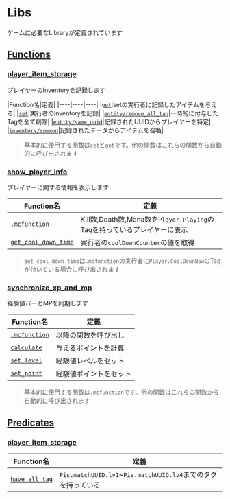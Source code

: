 # Libs
ゲームに必要なLibraryが定義されています

## [Functions](functions/)
### [player_item_storage](functions/player_item_storage/)
プレイヤーのInventoryを記録します

|Function名|定義|
|----|----|----|
|[`get`](functions/player_item_storage/get.mcfunction)|setの実行者に記録したアイテムを与える|
|[`set`](functions/player_item_storage/set.mcfunction)|実行者のInventoryを記録|
|[`entity/remove_all_tag`](functions/player_item_storage/entity/remove_all_tag.mcfunction)|一時的に付与したTagを全て削除|
|[`entity/same_uuid`](functions/player_item_storage/entity/same_uuid.mcfunction)|記録されたUUIDからプレイヤーを特定|
|[`inventory/summon`](functions/player_item_storage/inventory/summon.mcfunction)|記録されたデータからアイテムを召喚|

> 基本的に使用する関数は`set`と`get`です。他の関数はこれらの関数から自動的に呼び出されます

### [show_player_info](functions/show_player_info/)
プレイヤーに関する情報を表示します

|Function名|定義|
|----|----|
|[`.mcfunction`](functions/show_player_info/.mcfunction)|Kill数,Death数,Mana数を`Player.Playing`のTagを持っているプレイヤーに表示|
|[`get_cool_down_time`](functions/show_player_info/get_cool_down_time.mcfunction)|実行者の`coolDownCounter`の値を取得|

> `get_cool_down_time`は`.mcfunction`の実行者に`Player.CoolDownNow`のTagが付いている場合に呼び出されます

### [synchronize_xp_and_mp](functions/synchronize_xp_and_mp/)
経験値バーとMPを同期します

|Function名|定義|
|----|----|
|[`.mcfunction`](functions/synchronize_xp_and_mp/.mcfunction)|以降の関数を呼び出し|
|[`calculate`](functions/synchronize_xp_and_mp/calculate.mcfunction)|与えるポイントを計算|
|[`set_level`](functions/synchronize_xp_and_mp/set_level.mcfunction)|経験値レベルをセット|
|[`set_point`](functions/synchronize_xp_and_mp/set_point.mcfunction)|経験値ポイントをセット|

> 基本的に使用する関数は`.mcfunction`です。他の関数はこれらの関数から自動的に呼び出されます

## [Predicates](predicates/)
### [player_item_storage](predicates/player_item_storage/)
|Function名|定義|
|----|----|
|[`have_all_tag`](predicates/player_item_storage/have_all_tag.json)|`Pis.matchUUID.lv1`~`Pis.matchUUID.lv4`までのタグを持っている|
